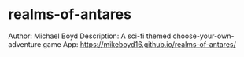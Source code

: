 # realms-of-antares
Author: Michael Boyd
Description: A sci-fi themed choose-your-own-adventure game
App: https://mikeboyd16.github.io/realms-of-antares/
